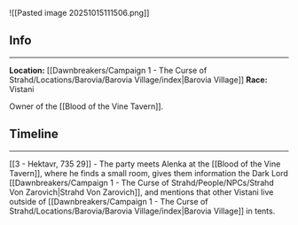 ![[Pasted image 20251015111506.png]]
## Info
---
**Location:** [[Dawnbreakers/Campaign 1 - The Curse of Strahd/Locations/Barovia/Barovia Village/index|Barovia Village]]
**Race:** Vistani

Owner of the [[Blood of the Vine Tavern]].
## Timeline
---
[[3 - Hektavr, 735 29]] - The party meets Alenka at the [[Blood of the Vine Tavern]], where he finds a small room, gives them information the Dark Lord [[Dawnbreakers/Campaign 1 - The Curse of Strahd/People/NPCs/Strahd Von Zarovich|Strahd Von Zarovich]], and mentions that other Vistani live outside of [[Dawnbreakers/Campaign 1 - The Curse of Strahd/Locations/Barovia/Barovia Village/index|Barovia Village]] in tents.